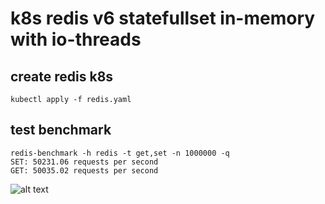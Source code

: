 # k8s redis v6 statefullset in-memory with io-threads

## create redis k8s
```
kubectl apply -f redis.yaml
```
## test benchmark
```
redis-benchmark -h redis -t get,set -n 1000000 -q
SET: 50231.06 requests per second
GET: 50035.02 requests per second
```

![alt text](https://i.imgur.com/kx2OYA1.png)

